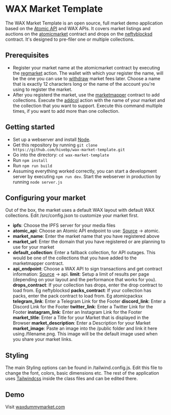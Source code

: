 # WAX Market Template

The WAX Market Template is an open source, full market demo application based on the [Atomic API](https://wax.api.atomicassets.io/docs/#) and WAX APIs. It covers market listings and auctions on the [atomicmarket](https://wax.bloks.io/account/atomicmarket) contract and drops on the [neftyblocksd](https://wax.bloks.io/account/neftyblocksd) contract. It's designed to pre-filer one or multiple collections.

## Prerequisites

-   Register your market name at the atomicmarket contract by executing the [regmarket](https://wax.bloks.io/account/atomicmarket?loadContract=true&tab=Actions&account=atomicmarket&scope=atomicmarket&limit=100&action=regmarket) action. The wallet with which your register the name, will be the one you can use to [withdraw](https://wax.bloks.io/account/atomicmarket?loadContract=true&tab=Actions&account=atomicmarket&scope=atomicmarket&limit=100&action=withdraw) market fees later. Choose a name that is exactly 12 characters long or the name of the account you're using to register the market.
-   After you registerd the market, use the [marketmapper](https://wax.bloks.io/account/marketmapper) contract to add collections. Execute the [addcol](https://wax.bloks.io/account/marketmapper?loadContract=true&tab=Actions&account=marketmapper&scope=marketmapper&limit=100&action=addcol) action with the name of your market and the collection that you want to support. Execute this command multiple times, if you want to add more than one collection.

## Getting started

-   Set up a webserver and install [Node](https://nodejs.org/en/download/).
-   Get this repository by running `git clone https://github.com/hivebp/wax-market-template.git`
-   Go into the directory: `cd wax-market-template`
-   Run `npm install`
-   Run `npm run build`
-   Assuming everything worked correctly, you can start a development server by executing `npm run dev`. Start the webserver in production by running `node server.js`

## Configuring your market

Out of the box, the market uses a default WAX layout with default WAX collections. Edit /src/config.json to customize your market first.

-   **ipfs**: Choose the IPFS server for your media files
-   **atomic_api**: Choose an Atomic API endpoint to use: [Source](https://tools.ledgerwise.io/) -> atomic.
-   **market_name**: Enter the market name that you have registered above
-   **market_url**: Enter the domain that you have registered or are planning to use for your market
-   **default_collection**: Enter a fallback collection, for API outages. This would be one of the collections that you have added to the marketmapper contract.
-   **api_endpoint**: Choose a WAX API to sign transactions and get contract information: [Source](https://tools.ledgerwise.io/) -> api.
    **limit**: Setup a limit of results per page (depending on your layout and the performance that works for you).  
    **drops_contract**: If your collection has drops, enter the drop contract to load from. Eg neftyblocksd
    **packs_contract**: If your collection has packs, enter the pack contract to load from. Eg atomicpacksx
    **telegram_link**: Enter a Telegram Link for the Footer
    **discord_link**: Enter a Discord Link for the Footer
    **twitter_link**: Enter a Twitter Link for the Footer
    **instagram_link**: Enter an Instagram Link for the Footer
    **market_title**: Enter a Title for your Market that is displayed in the Browser
    **market_description**: Enter a Description for your Market
    **market_image**: Paste an image into the /public folder and link it here using /filename.png. This image will be the default image used when you share your market links.

## Styling

The main Styling options can be found in /tailwind.config.js. Edit this file to change the font, colors, basic dimensions etc. The rest of the application uses [Tailwindcss](https://tailwindcss.com/) inside the class files and can be edited there.

## Demo

Visit [waxdummymarket.com](https://waxdummymarket.com)
